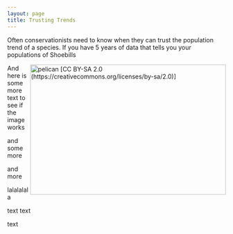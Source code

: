 ```yaml
---
layout: page
title: Trusting Trends
---
```


Often conservationists need to know when they can trust the population trend of a species. If you have 5 years of data that tells you your populations of Shoebills 

<img src="https://upload.wikimedia.org/wikipedia/commons/d/d7/Balaeniceps_rex_-Ueno_Zoo%2C_Tokyo%2C_Japan_-upper_body-8a.jpg" alt="pelican [CC BY-SA 2.0 (https://creativecommons.org/licenses/by-sa/2.0)]" align="right" width="451.2" height="300"/>


And here is some more text to see if the image works

and some more

and more 

lalalalala

text
text

text

